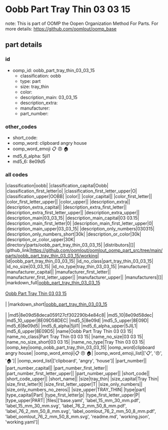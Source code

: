 # Oobb Part Tray Thin 03 03 15  

note: This is part of OOMP the Oopen Organization Method For Parts. For more details: https://github.com/oomlout/oomp_base

##  part details





### id
* oomp_id: oobb_part_tray_thin_03_03_15
  * classification: oobb
  * type: part
  * size: tray_thin
  * color: 
  * description_main: 03_03_15
  * description_extra: 
  * manufacturer: 
  * part_number: 

### other_codes
* short_code: 
* oomp_word: clipboard angry house
* oomp_word_emoji :clipboard: :angry: :house:
* md5_6_alpha: 5jil1
* md5_6: 8e09d5

### all codes 
|classification|oobb|
|classification_capital|Oobb|
|classification_first_letter|o|
|classification_first_letter_upper|O|
|classification_upper|OOBB|
|color||
|color_capital||
|color_first_letter||
|color_first_letter_upper||
|color_upper||
|description_extra||
|description_extra_capital||
|description_extra_first_letter||
|description_extra_first_letter_upper||
|description_extra_upper||
|description_main|03_03_15|
|description_main_capital|03 03.15|
|description_main_first_letter|0|
|description_main_first_letter_upper|0|
|description_main_upper|03_03_15|
|description_only_numbers|030315|
|description_only_numbers_short|30k|
|description_or_color|30k|
|description_or_color_upper|30K|
|directory|parts/oobb_part_tray_thin_03_03_15|
|distributors|[]|
|github_link|https://github.com/oomlout/oomlout_oomp_part_src/tree/main/parts/oobb_part_tray_thin_03_03_15/working|
|id|oobb_part_tray_thin_03_03_15|
|id_no_class|part_tray_thin_03_03_15|
|id_no_size|03_03_15|
|id_no_type|tray_thin_03_03_15|
|manufacturer||
|manufacturer_capital||
|manufacturer_first_letter||
|manufacturer_first_letter_upper||
|manufacturer_upper||
|manufacturers|[]|
|markdown_full|[oobb_part_tray_thin_03_03_15](https://github.com/oomlout/oomlout_oomp_part_src/tree/main/parts/oobb_part_tray_thin_03_03_15/working)<br>[](https://github.com/oomlout/oomlout_oomp_part_src/tree/main/parts/oobb_part_tray_thin_03_03_15/working)<br>[Oobb Part Tray Thin 03 03 15](https://github.com/oomlout/oomlout_oomp_part_src/tree/main/parts/oobb_part_tray_thin_03_03_15/working)<br><br>|
|markdown_short|[oobb_part_tray_thin_03_03_15](https://github.com/oomlout/oomlout_oomp_part_src/tree/main/parts/oobb_part_tray_thin_03_03_15/working)<br><br>|
|md5|8e09d58deca059127cf302290b4e84c8|
|md5_10|8e09d58dec|
|md5_10_upper|8E09D58DEC|
|md5_5|8e09d|
|md5_5_upper|8E09D|
|md5_6|8e09d5|
|md5_6_alpha|5jil1|
|md5_6_alpha_upper|5JIL1|
|md5_6_upper|8E09D5|
|name|Oobb Part Tray Thin 03 03 15|
|name_no_class|Part Tray Thin 03 03 15|
|name_no_size|03 03 15|
|name_no_size_short|03 03 15|
|name_no_type|Tray Thin 03 03 15|
|oomp_key|oomp_oobb_part_tray_thin_03_03_15|
|oomp_word|clipboard angry house|
|oomp_word_emoji|:clipboard: :angry: :house:|
|oomp_word_emoji_list|[':clipboard:', ':angry:', ':house:']|
|oomp_word_list|['clipboard', 'angry', 'house']|
|part_number||
|part_number_capital||
|part_number_first_letter||
|part_number_first_letter_upper||
|part_number_upper||
|short_code||
|short_code_upper||
|short_name||
|size|tray_thin|
|size_capital|Tray Thin|
|size_first_letter|t|
|size_first_letter_upper|T|
|size_only_numbers||
|size_only_numbers_no_zeros||
|size_upper|TRAY_THIN|
|type|part|
|type_capital|Part|
|type_first_letter|p|
|type_first_letter_upper|P|
|type_upper|PART|
|files|['base.yaml', 'label_15_mm_30_mm.pdf', 'label_15_mm_30_mm.svg', 'label_76_2_mm_50_8_mm.pdf', 'label_76_2_mm_50_8_mm.svg', 'label_oomlout_76_2_mm_50_8_mm.pdf', 'label_oomlout_76_2_mm_50_8_mm.svg', 'readme.md', 'working.json', 'working.yaml']|
